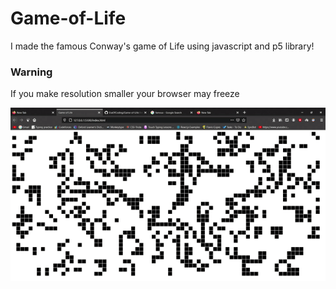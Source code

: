 # Game-of-Life

I made the famous Conway's game of Life using javascript and p5 library!

### Warning

If you make resolution smaller your browser may freeze

![alt text](https://github.com/EraOfCoding/Game-of-Life/blob/master/preview.gif?raw=true)
